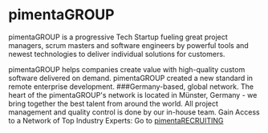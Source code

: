 # pimentaGROUP

pimentaGROUP is a progressive Tech Startup fueling great project managers, scrum masters and software engineers by powerful tools and newest technologies to deliver individual solutions for customers.

pimentaGROUP helps companies create value with high-quality custom software delivered on demand. pimentaGROUP created a new standard in remote enterprise development.
###Germany-based, global network.
The heart of the pimentaGROUP's network is located in Münster, Germany - we bring together the best talent from around the world. All project management and quality control is done by our in-house team.
Gain Access to a Network of Top Industry Experts: Go to [pimentaRECRUITING](https://recruiting.pimentagroup.de/)
